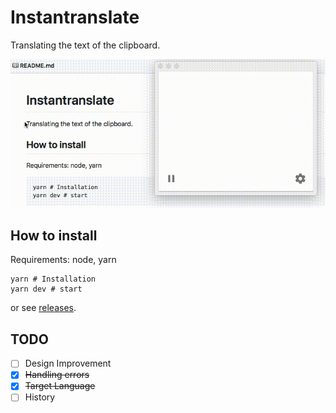 # Instantranslate

Translating the text of the clipboard.

![demo](https://raw.githubusercontent.com/45deg/instantranslate/demo/demo.gif)

## How to install

Requirements: node, yarn

```
yarn # Installation
yarn dev # start
```

or see [releases](https://github.com/45deg/instantranslate/releases).

## TODO

- [ ] Design Improvement
- [x] ~~Handling errors~~
- [x] ~~Target Language~~
- [ ] History
